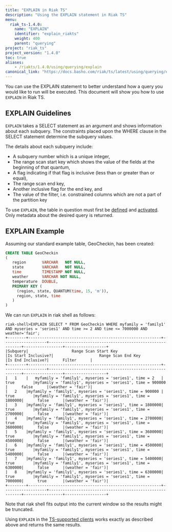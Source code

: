 ```yaml
---
title: "EXPLAIN in Riak TS"
description: "Using the EXPLAIN statement in Riak TS"
menu:
  riak_ts-1.4.0:
    name: "EXPLAIN"
    identifier: "explain_riakts"
    weight: 400
    parent: "querying"
project: "riak_ts"
project_version: "1.4.0"
toc: true
aliases:
    - /riakts/1.4.0/using/querying/explain
canonical_link: "https://docs.basho.com/riak/ts/latest/using/querying/explain"
---
```


[creating-activating]: riak/ts/1.4.0/using/creating-activating
[develop]: riak/ts/1.4.0/developing
[planning]: riak/ts/1.4.0/using/planning
[riak shell]: riak/ts/1.4.0/using/riakshell

You can use the EXPLAIN statement to better understand how a query you would like to run will be executed. This document will show you how to use `EXPLAIN` in Riak TS.

## EXPLAIN Guidelines

`EXPLAIN` takes a SELECT statement as an argument and shows information about each subquery. The constraints placed upon the WHERE clause in the SELECT statement determine the subquery values. 

The details about each subquery include:

* A subquery number which is a unique integer,
* The range scan start key which shows the value of the fields at the beginning of that quantum,
* A flag indicating if that flag is inclusive (less than or greater than or equal),
* The range scan end key,
* Another inclusive flag for the end key, and
* The value of the filter, i.e. constrained columns which are not a part of the partition key

To use `EXPLAIN`, the table in question must first be [defined][planning] and [activated][creating-activating]. Only metadata about the desired query is returned.

## EXPLAIN Example

Assuming our standard example table, GeoCheckin, has been created:

```sql
CREATE TABLE GeoCheckin
(
   region       VARCHAR   NOT NULL,
   state        VARCHAR   NOT NULL,
   time         TIMESTAMP NOT NULL,
   weather      VARCHAR NOT NULL,
   temperature  DOUBLE,
   PRIMARY KEY (
     (region, state, QUANTUM(time, 15, 'm')),
     region, state, time
   )
)
```

We can run `EXPLAIN` in riak shell as follows:

```
riak-shell>EXPLAIN SELECT * FROM GeoCheckin WHERE myfamily = 'family1' AND myseries = 'series1' AND time >= 2 AND time <= 7000000 AND weather='fair';
+--------+----------------------------------------------------------+-------------------+----------------------------------------------------------+-----------------+------------------+
|Subquery|                   Range Scan Start Key                   |Is Start Inclusive?|                    Range Scan End Key                    |Is End Inclusive?|      Filter      |
+--------+----------------------------------------------------------+-------------------+----------------------------------------------------------+-----------------+------------------+
|   1    |   myfamily = 'family1', myseries = 'series1', time = 2   |       true        |myfamily = 'family1', myseries = 'series1', time = 900000 |      false      |(weather = 'fair')|
|   2    |myfamily = 'family1', myseries = 'series1', time = 900000 |       true        |myfamily = 'family1', myseries = 'series1', time = 1800000|      false      |(weather = 'fair')|
|   3    |myfamily = 'family1', myseries = 'series1', time = 1800000|       true        |myfamily = 'family1', myseries = 'series1', time = 2700000|      false      |(weather = 'fair')|
|   4    |myfamily = 'family1', myseries = 'series1', time = 2700000|       true        |myfamily = 'family1', myseries = 'series1', time = 3600000|      false      |(weather = 'fair')|
|   5    |myfamily = 'family1', myseries = 'series1', time = 3600000|       true        |myfamily = 'family1', myseries = 'series1', time = 4500000|      false      |(weather = 'fair')|
|   6    |myfamily = 'family1', myseries = 'series1', time = 4500000|       true        |myfamily = 'family1', myseries = 'series1', time = 5400000|      false      |(weather = 'fair')|
|   7    |myfamily = 'family1', myseries = 'series1', time = 5400000|       true        |myfamily = 'family1', myseries = 'series1', time = 6300000|      false      |(weather = 'fair')|
|   8    |myfamily = 'family1', myseries = 'series1', time = 6300000|       true        |myfamily = 'family1', myseries = 'series1', time = 7000000|      true       |(weather = 'fair')|
+--------+----------------------------------------------------------+-------------------+----------------------------------------------------------+-----------------+------------------+
```

Note that riak shell fits output into the current window so the results might be truncated.

Using `EXPLAIN` in the [TS-supported clients][develop] works exactly as described above and returns the same results.
